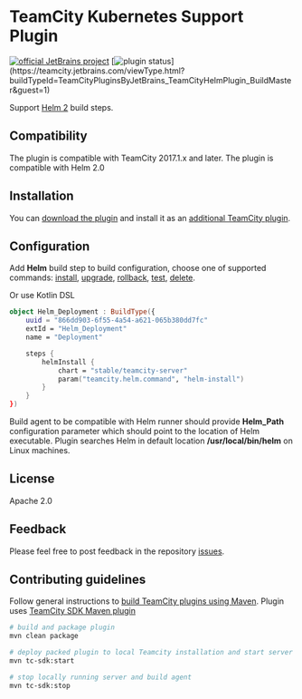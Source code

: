 # TeamCity Kubernetes Support Plugin
[![official JetBrains project](http://jb.gg/badges/official.svg)](https://plugins.jetbrains.com/plugin/14315-helm-support)
[![plugin status](https://teamcity.jetbrains.com/app/rest/builds/buildType:(id:TeamCityPluginsByJetBrains_TeamCityHelmPlugin_BuildMaster)/statusIcon.svg)](https://teamcity.jetbrains.com/viewType.html?buildTypeId=TeamCityPluginsByJetBrains_TeamCityHelmPlugin_BuildMaster&guest=1)

Support [Helm 2](https://docs.helm.sh/) build steps.

## Compatibility

The plugin is compatible with TeamCity 2017.1.x and later.
The plugin is compatible with Helm 2.0

## Installation

You can [download the plugin](https://teamcity.jetbrains.com/guestAuth/app/rest/builds/buildType:TeamCityPluginsByJetBrains_TeamCityHelmPlugin_BuildMaster,pinned:true/artifacts/content/teamcity-helm-plugin.zip) and install it as an [additional TeamCity plugin](https://www.jetbrains.com/help/teamcity/?Installing+Additional+Plugins).

## Configuration

Add **Helm** build step to build configuration, choose one of supported commands: [install](https://docs.helm.sh/helm/#helm-install), [upgrade](https://docs.helm.sh/helm/#helm-upgrade), [rollback](https://docs.helm.sh/helm/#helm-rollback), [test](https://docs.helm.sh/helm/#helm-test), [delete](https://docs.helm.sh/helm/#helm-delete). 

Or use Kotlin DSL

```kotlin
object Helm_Deployment : BuildType({
    uuid = "866dd903-6f55-4a54-a621-065b380dd7fc"
    extId = "Helm_Deployment"
    name = "Deployment"

    steps {
        helmInstall {
            chart = "stable/teamcity-server"
            param("teamcity.helm.command", "helm-install")
        }
    }
})
```

Build agent to be compatible with Helm runner should provide **Helm_Path** configuration parameter which should point to the location of Helm executable. 
Plugin searches Helm in default location **/usr/local/bin/helm** on Linux machines.

## License

Apache 2.0

## Feedback

Please feel free to post feedback in the repository [issues](https://youtrack.jetbrains.com/issues/TW).

## Contributing guidelines

Follow general instructions to [build TeamCity plugins using Maven](https://plugins.jetbrains.com/docs/teamcity/developing-plugins-using-maven.html).
Plugin uses [TeamCity SDK Maven plugin](https://github.com/JetBrains/teamcity-sdk-maven-plugin)

``` bash
# build and package plugin
mvn clean package

# deploy packed plugin to local Teamcity installation and start server and build agent
mvn tc-sdk:start

# stop locally running server and build agent
mvn tc-sdk:stop
```
